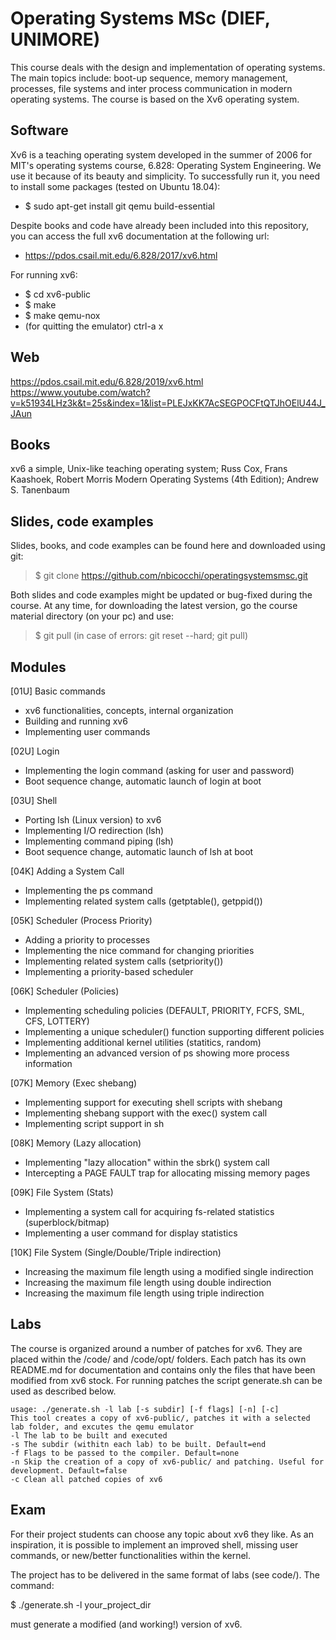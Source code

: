 # Operating Systems MSc (DIEF, UNIMORE)
This course deals with the design and implementation of operating systems. 
The main topics include: boot-up sequence, memory management, processes, file systems and inter process communication in modern operating systems. The course is based on the Xv6 operating system.

## Software
Xv6 is a teaching operating system developed in the summer of 2006 for MIT's operating systems course, 6.828: Operating System Engineering. We use it because of its beauty and simplicity. To successfully run it, you need to install some packages (tested on Ubuntu 18.04):

* $ sudo apt-get install git qemu build-essential 

Despite books and code have already been included into this repository, you can access the full xv6 documentation at the following url:

* https://pdos.csail.mit.edu/6.828/2017/xv6.html

For running xv6:

* $ cd xv6-public
* $ make
* $ make qemu-nox
* (for quitting the emulator) ctrl-a x

## Web
https://pdos.csail.mit.edu/6.828/2019/xv6.html
https://www.youtube.com/watch?v=k51934LHz3k&t=25s&index=1&list=PLEJxKK7AcSEGPOCFtQTJhOElU44J_JAun

## Books
xv6 a simple, Unix-like teaching operating system; Russ Cox, Frans Kaashoek, Robert Morris
Modern Operating Systems (4th Edition); Andrew S. Tanenbaum

## Slides, code examples
Slides, books, and code examples can be found here and downloaded using git:

> $ git clone https://github.com/nbicocchi/operatingsystemsmsc.git

Both slides and code examples might be updated or bug-fixed during the course. At any time, for downloading the latest version, go the course material directory (on your pc) and use:

> $ git pull (in case of errors: git reset --hard; git pull)

## Modules
[01U] Basic commands

* xv6 functionalities, concepts, internal organization
* Building and running xv6
* Implementing user commands

[02U] Login

* Implementing the login command (asking for user and password)
* Boot sequence change, automatic launch of login at boot

[03U] Shell

* Porting lsh (Linux version) to xv6
* Implementing I/O redirection (lsh)
* Implementing command piping (lsh)
* Boot sequence change, automatic launch of lsh at boot

[04K] Adding a System Call

* Implementing the ps command
* Implementing related system calls (getptable(), getppid())

[05K] Scheduler (Process Priority)

* Adding a priority to processes
* Implementing the nice command for changing priorities
* Implementing related system calls (setpriority())
* Implementing a priority-based scheduler

[06K] Scheduler (Policies)

* Implementing scheduling policies (DEFAULT, PRIORITY, FCFS, SML, CFS, LOTTERY)
* Implementing a unique scheduler() function supporting different policies
* Implementing additional kernel utilities (statitics, random)
* Implementing an advanced version of ps showing more process information

[07K] Memory (Exec shebang)

* Implementing support for executing shell scripts with shebang
* Implementing shebang support with the exec() system call
* Implementing script support in sh

[08K] Memory (Lazy allocation)

* Implementing "lazy allocation" within the sbrk() system call
* Intercepting a PAGE FAULT trap for allocating missing memory pages

[09K] File System (Stats)

* Implementing a system call for acquiring fs-related statistics (superblock/bitmap)
* Implementing a user command for display statistics

[10K] File System (Single/Double/Triple indirection)

* Increasing the maximum file length using a modified single indirection
* Increasing the maximum file length using double indirection
* Increasing the maximum file length using triple indirection

## Labs
The course is organized around a number of patches for xv6. They are placed within the /code/ and /code/opt/ folders. Each patch has its own README.md for documentation and contains only the files that have been modified from xv6 stock. For running patches the script generate.sh can be used as described below.

```
usage: ./generate.sh -l lab [-s subdir] [-f flags] [-n] [-c]
This tool creates a copy of xv6-public/, patches it with a selected lab folder, and excutes the qemu emulator
-l The lab to be built and executed
-s The subdir (withitn each lab) to be built. Default=end
-f Flags to be passed to the compiler. Default=none
-n Skip the creation of a copy of xv6-public/ and patching. Useful for development. Default=false
-c Clean all patched copies of xv6
```

## Exam
For their project students can choose any topic about xv6 they like. As an inspiration, it is possible to implement an improved shell, missing user commands, or new/better functionalities within the kernel.

The project has to be delivered in the same format of labs (see code/). The command: 

$ ./generate.sh -l your_project_dir 

must generate a modified (and working!) version of xv6.


